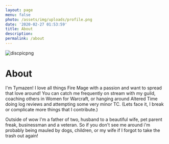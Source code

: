 ```yaml
---
layout: page
menu: false
photo: /assets/img/uploads/profile.png
date: '2020-02-27 01:53:59'
title: About
description:
permalink: /about
---
```


![discpicpng](https://github.com/Tymazen/images/assets/67207109/55fa611d-779b-47d2-8eb1-b0e3b62734e8)

# About

I'm Tymazen! I love all things Fire Mage with a passion and want to spread that love around! You can catch me frequently on stream with my guild, coaching others in Women for Warcraft, or hanging around Altered Time doing log reviews and attempting some very minor TC. (Lets face it, I break or complicate more things that I contribute.)

Outside of wow I'm a father of two, husband to a beautiful wife, pet parent freak, businessman and a veteran. So if you don't see me around i'm probably being mauled by dogs, children, or my wife if I forgot to take the trash out again!
